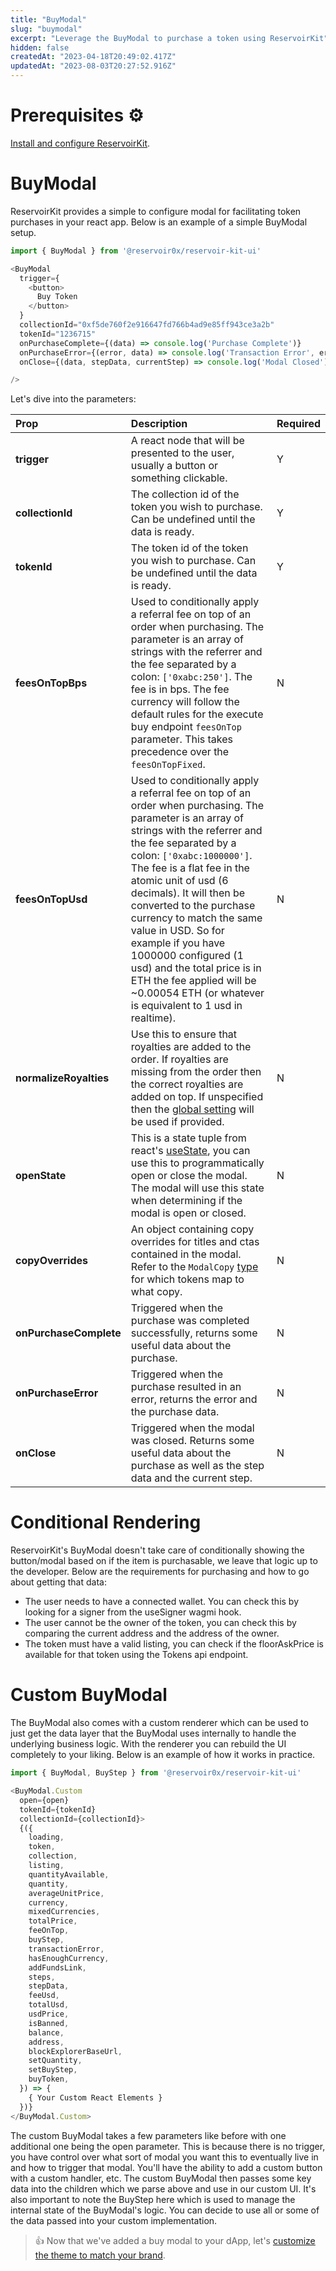 ```yaml
---
title: "BuyModal"
slug: "buymodal"
excerpt: "Leverage the BuyModal to purchase a token using ReservoirKit"
hidden: false
createdAt: "2023-04-18T20:49:02.417Z"
updatedAt: "2023-08-03T20:27:52.916Z"
---
```

# Prerequisites ⚙️

[Install and configure ReservoirKit](https://docs.reservoir.tools/reference/installing-reservoirkit).

# BuyModal

ReservoirKit provides a simple to configure modal for facilitating token purchases in your react app. Below is an example of a simple BuyModal setup.

```typescript TypeScript
import { BuyModal } from '@reservoir0x/reservoir-kit-ui'

<BuyModal
  trigger={
    <button>
      Buy Token
    </button>
  }
  collectionId="0xf5de760f2e916647fd766b4ad9e85ff943ce3a2b"
  tokenId="1236715"
  onPurchaseComplete={(data) => console.log('Purchase Complete')}
  onPurchaseError={(error, data) => console.log('Transaction Error', error, data)}
  onClose={(data, stepData, currentStep) => console.log('Modal Closed')}

/>
```

Let's dive into the parameters:

| **Prop**               | **Description**                                                                                                                                                                                                                                                                                                                                                                                                                                                                                                          | Required |
| :--------------------- | :----------------------------------------------------------------------------------------------------------------------------------------------------------------------------------------------------------------------------------------------------------------------------------------------------------------------------------------------------------------------------------------------------------------------------------------------------------------------------------------------------------------------- | :------- |
| **trigger**            | A react node that will be presented to the user, usually a button or something clickable.                                                                                                                                                                                                                                                                                                                                                                                                                                | Y        |
| **collectionId**       | The collection id of the token you wish to purchase. Can be undefined until the data is ready.                                                                                                                                                                                                                                                                                                                                                                                                                           | Y        |
| **tokenId**            | The token id of the token you wish to purchase. Can be undefined until the data is ready.                                                                                                                                                                                                                                                                                                                                                                                                                                | Y        |
| **feesOnTopBps**       | Used to conditionally apply a referral fee on top of an order when purchasing. The parameter is an array of strings with the referrer and the fee separated by a colon: `['0xabc:250']`. The fee is in bps. The fee currency will follow the default rules for the execute buy endpoint `feesOnTop` parameter. This takes precedence over the `feesOnTopFixed`.                                                                                                                                                          | N        |
| **feesOnTopUsd**       | Used to conditionally apply a referral fee on top of an order when purchasing. The parameter is an array of strings with the referrer and the fee separated by a colon: `['0xabc:1000000']`. The fee is a flat fee in the atomic unit of usd (6 decimals). It will then be converted to the purchase currency to match the same value in USD. So for example if you have 1000000 configured (1 usd) and the total price is in ETH the fee applied will be ~0.00054 ETH (or whatever is equivalent to 1 usd in realtime). | N        |
| **normalizeRoyalties** | Use this to ensure that royalties are added to the order. If royalties are missing from the order then the correct royalties are added on top. If unspecified then the [global setting](https://docs.reservoir.tools/reference/installing-reservoirkit#configuring-reservoirkit-ui) will be used if provided.                                                                                                                                                                                                            | N        |
| **openState**          | This is a state tuple from react's [useState](https://legacy.reactjs.org/docs/hooks-state.html), you can use this to programmatically open or close the modal. The modal will use this state when determining if the modal is open or closed.                                                                                                                                                                                                                                                                            | N        |
| **copyOverrides**      | An object containing copy overrides for titles and ctas contained in the modal. Refer to the `ModalCopy` [type](https://github.com/reservoirprotocol/reservoir-kit/blob/main/packages/ui/src/modal/buy/BuyModal.tsx#L39) for which tokens map to what copy.                                                                                                                                                                                                                                                              | N        |
| **onPurchaseComplete** | Triggered when the purchase was completed successfully, returns some useful data about the purchase.                                                                                                                                                                                                                                                                                                                                                                                                                     | N        |
| **onPurchaseError**    | Triggered when the purchase resulted in an error, returns the error and the purchase data.                                                                                                                                                                                                                                                                                                                                                                                                                               | N        |
| **onClose**            | Triggered when the modal was closed. Returns some useful data about the purchase as well as the step data and the current step.                                                                                                                                                                                                                                                                                                                                                                                          | N        |

# Conditional Rendering

ReservoirKit's BuyModal doesn't take care of conditionally showing the button/modal based on if the item is purchasable, we leave that logic up to the developer. Below are the requirements for purchasing and how to go about getting that data:

- The user needs to have a connected wallet. You can check this by looking for a signer from the useSigner wagmi hook.
- The user cannot be the owner of the token, you can check this by comparing the current address and the address of the owner.
- The token must have a valid listing, you can check if the floorAskPrice is available for that token using the Tokens api endpoint.

# Custom BuyModal

The BuyModal also comes with a custom renderer which can be used to just get the data layer that the BuyModal uses internally to handle the underlying business logic. With the renderer you can rebuild the UI completely to your liking. Below is an example of how it works in practice.

```typescript
import { BuyModal, BuyStep } from '@reservoir0x/reservoir-kit-ui'

<BuyModal.Custom
  open={open}
  tokenId={tokenId}
  collectionId={collectionId}>
  {({
    loading,
    token,
    collection,
    listing,
    quantityAvailable,
    quantity,
    averageUnitPrice,
    currency,
    mixedCurrencies,
    totalPrice,
    feeOnTop,
    buyStep,
    transactionError,
    hasEnoughCurrency,
   	addFundsLink,
    steps,
    stepData,
    feeUsd,
    totalUsd,
    usdPrice,
    isBanned,
    balance,
    address,
    blockExplorerBaseUrl,
    setQuantity,
    setBuyStep,
    buyToken,
  }) => {
    { Your Custom React Elements }
  })}
</BuyModal.Custom>
```

The custom BuyModal takes a few parameters like before with one additional one being the open parameter. This is because there is no trigger, you have control over what sort of modal you want this to eventually live in and how to trigger that modal. You'll have the ability to add a custom button with a custom handler, etc. The custom BuyModal then passes some key data into the children which we parse above and use in our custom UI. It's also important to note the BuyStep here which is used to manage the internal state of the BuyModal's logic. You can decide to use all or some of the data passed into your custom implementation.

> 👍 Now that we've added a buy modal to your dApp, let's [customize the theme to match your brand](https://docs.reservoir.tools/reference/theming).